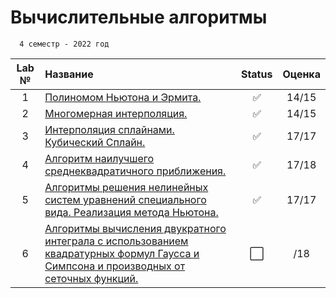 # Вычислительные алгоритмы
```
  4 семестр - 2022 год
```

| Lab № | Название | Status | Оценка |
|:------:|:-----|:-----:|:-----:|
| 1 | [Полиномом Ньютона и Эрмита.](https://github.com/Mansurow/bmstu_CA/tree/master/lab_01) |:white_check_mark: | 14/15 |
| 2 | [Многомерная интерполяция.](https://github.com/Mansurow/bmstu_CA/tree/master/lab_02) |:white_check_mark: | 14/15 |
| 3 | [Интерполяция сплайнами. Кубический Сплайн.](https://github.com/Mansurow/bmstu_CA/tree/master/lab_03) |:white_check_mark: | 17/17 |
| 4 | [Алгоритм наилучшего среднеквадратичного приближения.](https://github.com/Mansurow/bmstu_CG/tree/master/lab_04) | :white_check_mark: | 17/18 |
| 5 | [Алгоритмы решения нелинейных систем уравнений специального вида. Реализация метода Ньютона.](https://github.com/Mansurow/bmstu_CG/tree/master/lab_05) |:white_check_mark: | 17/17 |
| 6 | [Алгоритмы вычисления двукратного интеграла с использованием квадратурных формул Гаусса и Симпсона и производных от сеточных функций.](https://github.com/Mansurow/bmstu_CG/tree/master/lab_06) |:white_large_square: | /18 |

  
